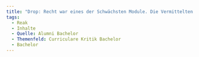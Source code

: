 ```yaml
---
title: "Drop: Recht war eines der Schwächsten Module. Die Vermittelten Inhalte schienen teilweise Veraltet und aktuelle, relevante Inhalte wurden ausgelassen."
tags:
  - Reak
  - Inhalte
  - Quelle: Alumni Bachelor
  - Themenfeld: Curriculare Kritik Bachelor
  - Bachelor
---
```

